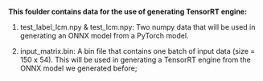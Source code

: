 **This foulder contains data for the use of generating TensorRT engine:**

1. test_label_lcm.npy & test_lcm.npy: 
    Two numpy data that will be used in generating an ONNX model from a PyTorch model.

2. input_matrix.bin:
    A bin file that contains one batch of input data (size = 150 x 54). This will be used
    in generating a TensorRT engine from the ONNX model we generated before;